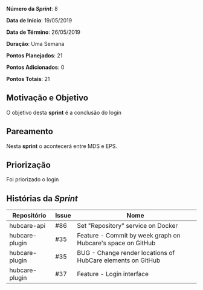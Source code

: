 **Número da _Sprint_**: 8

**Data de Início**: 19/05/2019

**Data de Término**: 26/05/2019

**Duração**: Uma Semana

**Pontos Planejados**: 21

**Pontos Adicionados**: 0

**Pontos Totais**: 21

## Motivação e Objetivo
O objetivo desta __sprint__ é a conclusão do login

## Pareamento
Nesta __sprint__ o acontecerá entre MDS e EPS.

## Priorização
Foi priorizado o login

## Histórias da _Sprint_

| Repositório|Issue|Nome|
| -----------|-----|----|
|hubcare-api|#86| Set "Repository" service on Docker|
|hubcare-plugin|#35| Feature - Commit by week graph on Hubcare's space on GitHub|
|hubcare-plugin|#35| BUG - Change render locations of HubCare elements on GitHub|
|hubcare-plugin|#37| Feature - Login interface|
